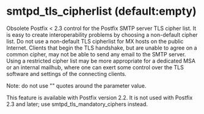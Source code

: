 # smtpd_tls_cipherlist (default:empty) 

 Obsolete Postfix &lt; 2.3 control for the Postfix SMTP server TLS
cipher list. It is easy to create interoperability problems by choosing
a non-default cipher list. Do not use a non-default TLS cipherlist for
MX hosts on the public Internet. Clients that begin the TLS handshake,
but are unable to agree on a common cipher, may not be able to send any
email to the SMTP server. Using a restricted cipher list may be more
appropriate for a dedicated MSA or an internal mailhub, where one can
exert some control over the TLS software and settings of the connecting
clients. 

 Note: do not use "" quotes around the parameter value. 

This feature is available with Postfix version 2.2. It is not used with
Postfix 2.3 and later; use smtpd_tls_mandatory_ciphers instead. 


